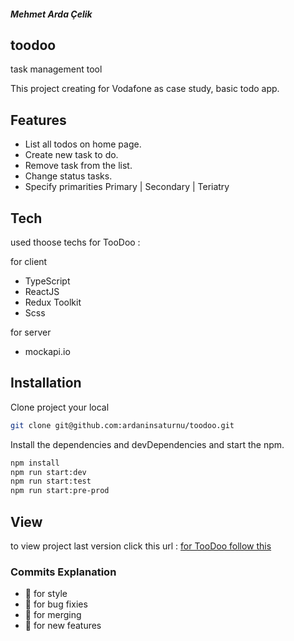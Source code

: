 ##### Mehmet Arda Çelik

## toodoo
task management tool

This project creating for Vodafone as case study, basic todo app.

## Features

- List all todos on home page.
- Create new task to do.
- Remove task from the list.
- Change status tasks.
- Specify primarities  Primary | Secondary | Teriatry

## Tech

used thoose techs for TooDoo :

for client 

- TypeScript
- ReactJS
- Redux Toolkit
- Scss

for server

- mockapi.io


## Installation

Clone project your local

```sh
git clone git@github.com:ardaninsaturnu/toodoo.git
```

Install the dependencies and devDependencies and start the npm.

```sh
npm install
npm run start:dev
npm run start:test
npm run start:pre-prod
```

## View

to view project last version click this
url : <a target="_blank" href="">for TooDoo follow this</a>

### Commits Explanation

- :rainbow:  for style
- :microbe:  for bug fixies
- :dna:  for merging
- :fairy:  for new features

